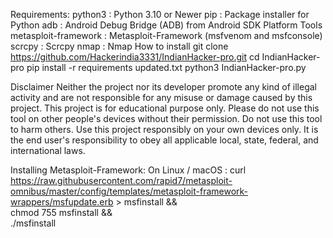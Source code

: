 Requirements:
python3 : Python 3.10 or Newer
pip : Package installer for Python
adb : Android Debug Bridge (ADB) from Android SDK Platform Tools
metasploit-framework : Metasploit-Framework (msfvenom and msfconsole)
scrcpy : Scrcpy
nmap : Nmap
How to install
git clone https://github.com/Hackerindia3331/IndianHacker-pro.git
cd IndianHacker-pro 
pip install -r requirements updated.txt
python3 IndianHacker-pro.py

Disclaimer
Neither the project nor its developer promote any kind of illegal activity and are not responsible for any misuse or damage caused by this project.
This project is for educational purpose only.
Please do not use this tool on other people's devices without their permission.
Do not use this tool to harm others.
Use this project responsibly on your own devices only.
It is the end user's responsibility to obey all applicable local, state, federal, and international laws.

Installing Metasploit-Framework:
On Linux / macOS :
curl https://raw.githubusercontent.com/rapid7/metasploit-omnibus/master/config/templates/metasploit-framework-wrappers/msfupdate.erb > msfinstall && \
  chmod 755 msfinstall && \
  ./msfinstall
